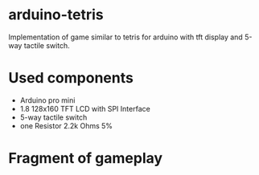 # arduino-tetris
Implementation of game similar to tetris for arduino with tft display and 5-way tactile switch.
# Used components
- Arduino pro mini
- 1.8 128x160 TFT LCD with SPI Interface
- 5-way tactile switch
- one Resistor 2.2k Ohms 5%

# Fragment of gameplay
